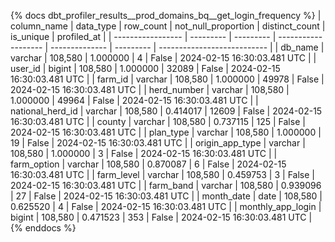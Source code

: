 {% docs dbt_profiler_results__prod_domains_bq__get_login_frequency  %}
| column_name       | data_type | row_count | not_null_proportion | distinct_count | is_unique | profiled_at                 |
| ----------------- | --------- | --------- | ------------------- | -------------- | --------- | --------------------------- |
| db_name           | varchar   |   108,580 |            1.000000 |              4 |     False | 2024-02-15 16:30:03.481 UTC |
| user_id           | bigint    |   108,580 |            1.000000 |          32089 |     False | 2024-02-15 16:30:03.481 UTC |
| farm_id           | varchar   |   108,580 |            1.000000 |          49978 |     False | 2024-02-15 16:30:03.481 UTC |
| herd_number       | varchar   |   108,580 |            1.000000 |          49964 |     False | 2024-02-15 16:30:03.481 UTC |
| national_herd_id  | varchar   |   108,580 |            0.414017 |          12609 |     False | 2024-02-15 16:30:03.481 UTC |
| county            | varchar   |   108,580 |            0.737115 |            125 |     False | 2024-02-15 16:30:03.481 UTC |
| plan_type         | varchar   |   108,580 |            1.000000 |             19 |     False | 2024-02-15 16:30:03.481 UTC |
| origin_app_type   | varchar   |   108,580 |            1.000000 |              3 |     False | 2024-02-15 16:30:03.481 UTC |
| farm_option       | varchar   |   108,580 |            0.870087 |              6 |     False | 2024-02-15 16:30:03.481 UTC |
| farm_level        | varchar   |   108,580 |            0.459753 |              3 |     False | 2024-02-15 16:30:03.481 UTC |
| farm_band         | varchar   |   108,580 |            0.939096 |             27 |     False | 2024-02-15 16:30:03.481 UTC |
| month_date        | date      |   108,580 |            0.625520 |              4 |     False | 2024-02-15 16:30:03.481 UTC |
| monthly_app_login | bigint    |   108,580 |            0.471523 |            353 |     False | 2024-02-15 16:30:03.481 UTC |
{% enddocs %}
